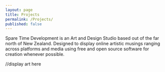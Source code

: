 ```yaml
---
layout: page
title: Projects
permalink: /Projects/
published: false
---
```


Spare Time Development is an Art and Design Studio based out of the far north of New Zealand. Designed to display online artistic musings ranging across platforms and media using free and open source software for creation whenever possible.

//display art here
